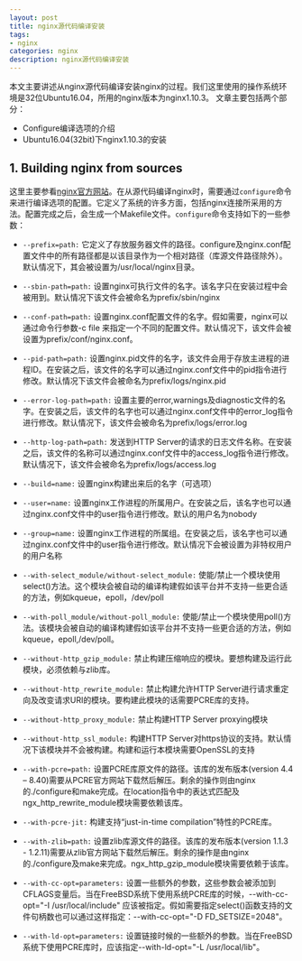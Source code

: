 ```yaml
---
layout: post
title: nginx源代码编译安装
tags:
- nginx
categories: nginx
description: nginx源代码编译安装
---
```


本文主要讲述从nginx源代码编译安装nginx的过程。我们这里使用的操作系统环境是32位Ubuntu16.04，所用的nginx版本为nginx1.10.3。 文章主要包括两个部分：

* Configure编译选项的介绍
* Ubuntu16.04(32bit)下nginx1.10.3的安装 

<!-- more -->


## 1. Building nginx from sources
这里主要参看[nginx官方网站](http://nginx.org/en/docs/configure.html)。在从源代码编译nginx时，需要通过```configure```命令来进行编译选项的配置。它定义了系统的许多方面，包括nginx连接所采用的方法。配置完成之后，会生成一个Makefile文件。```configure```命令支持如下的一些参数：

* ```--prefix=path:``` 它定义了存放服务器文件的路径。configure及nginx.conf配置文件中的所有路径都是以该目录作为一个相对路径（库源文件路径除外）。默认情况下，其会被设置为/usr/local/nginx目录。

* ```--sbin-path=path:``` 设置nginx可执行文件的名字。该名字只在安装过程中会被用到。默认情况下该文件会被命名为prefix/sbin/nginx

* ```--conf-path=path:``` 设置nginx.conf配置文件的名字。假如需要，nginx可以通过命令行参数-c file 来指定一个不同的配置文件。默认情况下，该文件会被设置为prefix/conf/nginx.conf。

* ```--pid-path=path:``` 设置nginx.pid文件的名字，该文件会用于存放主进程的进程ID。在安装之后，该文件的名字可以通过nginx.conf文件中的pid指令进行修改。默认情况下该文件会被命名为prefix/logs/nginx.pid

* ```--error-log-path=path:``` 设置主要的error,warnings及diagnostic文件的名字。在安装之后，该文件的名字也可以通过nginx.conf文件中的error_log指令进行修改。默认情况下，该文件会被命名为prefix/logs/error.log

* ```--http-log-path=path:``` 发送到HTTP Server的请求的日志文件名称。在安装之后，该文件的名称可以通过nginx.conf文件中的access_log指令进行修改。默认情况下，该文件会被命名为prefix/logs/access.log

* ```--build=name:``` 设置nginx构建出来后的名字（可选项）

* ```--user=name:``` 设置nginx工作进程的所属用户。在安装之后，该名字也可以通过nginx.conf文件中的user指令进行修改。默认的用户名为nobody

* ```--group=name:``` 设置nginx工作进程的所属组。在安装之后，该名字也可以通过nginx.conf文件中的user指令进行修改。默认情况下会被设置为非特权用户的用户名称

* ```--with-select_module/without-select_module:``` 使能/禁止一个模块使用select()方法。这个模块会被自动的编译构建假如该平台并不支持一些更合适的方法，例如kqueue，epoll，/dev/poll

* ```--with-poll_module/without-poll_module:``` 使能/禁止一个模块使用poll()方法。该模块会被自动的编译构建假如该平台并不支持一些更合适的方法，例如kqueue，epoll,/dev/poll。

* ```--without-http_gzip_module:``` 禁止构建压缩响应的模块。要想构建及运行此模块，必须依赖与zlib库。

* ```--without-http_rewrite_module:``` 禁止构建允许HTTP Server进行请求重定向及改变请求URI的模块。要构建此模块的话需要PCRE库的支持。

* ```--without-http_proxy_module:``` 禁止构建HTTP Server proxying模块

* ```--without-http_ssl_module:``` 构建HTTP Server对https协议的支持。默认情况下该模块并不会被构建。构建和运行本模块需要OpenSSL的支持

* ```--with-pcre=path:``` 设置PCRE库原文件的路径。该库的发布版本(version 4.4 – 8.40)需要从PCRE官方网站下载然后解压。剩余的操作则由nginx的./configure和make完成。在location指令中的表达式匹配及ngx_http_rewrite_module模块需要依赖该库。

* ```--with-pcre-jit:``` 构建支持“just-in-time compilation”特性的PCRE库。

* ```--with-zlib=path:``` 设置zlib库源文件的路径。该库的发布版本(version 1.1.3 - 1.2.11)需要从zlib官方网站下载然后解压。剩余的操作是由nginx的./configure及make来完成。ngx_http_gzip_module模块需要依赖于该库。

* ```--with-cc-opt=parameters:``` 设置一些额外的参数，这些参数会被添加到CFLAGS变量后。当在FreeBSD系统下使用系统PCRE库的时候，--with-cc-opt="-I /usr/local/include" 应该被指定。假如需要指定select()函数支持的文件句柄数也可以通过这样指定：--with-cc-opt="-D FD_SETSIZE=2048"。

* ```--with-ld-opt=parameters:``` 设置链接时候的一些额外的参数。当在FreeBSD系统下使用PCRE库时，应该指定--with-ld-opt="-L /usr/local/lib"。










<br />
<br />
<br />

